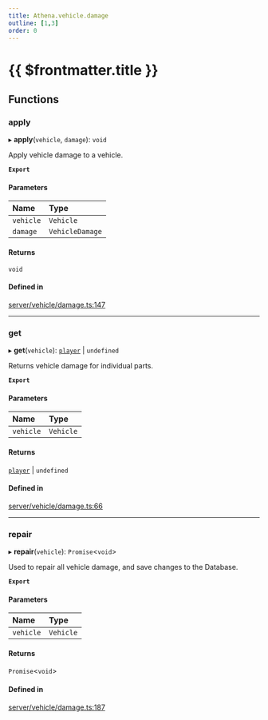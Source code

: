 ```yaml
---
title: Athena.vehicle.damage
outline: [1,3]
order: 0
---
```


# {{ $frontmatter.title }}


## Functions

### apply

▸ **apply**(`vehicle`, `damage`): `void`

Apply vehicle damage to a vehicle.

**`Export`**

#### Parameters

| Name | Type |
| :------ | :------ |
| `vehicle` | `Vehicle` |
| `damage` | `VehicleDamage` |

#### Returns

`void`

#### Defined in

[server/vehicle/damage.ts:147](https://github.com/Stuyk/altv-athena/blob/552012ca4/src/core/server/vehicle/damage.ts#L147)

___

### get

▸ **get**(`vehicle`): [`player`](server_config.md#player) \| `undefined`

Returns vehicle damage for individual parts.

**`Export`**

#### Parameters

| Name | Type |
| :------ | :------ |
| `vehicle` | `Vehicle` |

#### Returns

[`player`](server_config.md#player) \| `undefined`

#### Defined in

[server/vehicle/damage.ts:66](https://github.com/Stuyk/altv-athena/blob/552012ca4/src/core/server/vehicle/damage.ts#L66)

___

### repair

▸ **repair**(`vehicle`): `Promise`<`void`\>

Used to repair all vehicle damage, and save changes to the Database.

**`Export`**

#### Parameters

| Name | Type |
| :------ | :------ |
| `vehicle` | `Vehicle` |

#### Returns

`Promise`<`void`\>

#### Defined in

[server/vehicle/damage.ts:187](https://github.com/Stuyk/altv-athena/blob/552012ca4/src/core/server/vehicle/damage.ts#L187)
